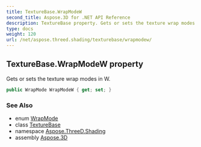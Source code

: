 ```yaml
---
title: TextureBase.WrapModeW
second_title: Aspose.3D for .NET API Reference
description: TextureBase property. Gets or sets the texture wrap modes in W
type: docs
weight: 120
url: /net/aspose.threed.shading/texturebase/wrapmodew/
---
```

## TextureBase.WrapModeW property

Gets or sets the texture wrap modes in W.

```csharp
public WrapMode WrapModeW { get; set; }
```

### See Also

* enum [WrapMode](../../wrapmode/)
* class [TextureBase](../)
* namespace [Aspose.ThreeD.Shading](../../../aspose.threed.shading/)
* assembly [Aspose.3D](../../../)


